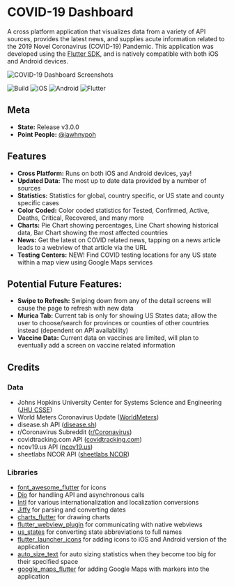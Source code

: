 # COVID-19 Dashboard

A cross platform application that visualizes data from a variety of API sources, provides the latest news, and supplies acute information related to the 2019 Novel Coronavirus (COVID-19) Pandemic. This application was developed using the [Flutter SDK](https://flutter.dev/), and is natively compatible with both iOS and Android devices. 

![COVID-19 Dashboard Screenshots](https://i.imgur.com/g2iQW8c.png)

![Build](https://img.shields.io/badge/build-passing-brightgreen)
![iOS](https://img.shields.io/badge/iOS-10%20-blue?logo=Apple)
![Android](https://img.shields.io/badge/Android-6-blue?logo=Android&logoColor=white)
![Flutter](https://img.shields.io/badge/Flutter-1.22.5-orange?logo=Flutter&logoColor=white)


## Meta
-  **State:** Release v3.0.0
- **Point People:** [@jawhnypoh](https://github.com/jawhnypoh)

## Features
- **Cross Platform:** Runs on both iOS and Android devices, yay!
- **Updated Data:** The most up to date data provided by a number of sources
- **Statistics:** Statistics for global, country specific, or US state and county specific cases 
- **Color Coded:** Color coded statistics for Tested, Confirmed, Active, Deaths, Critical, Recovered, and many more
- **Charts:** Pie Chart showing percentages, Line Chart showing historical data, Bar Chart showing the most affected countries
- **News:** Get the latest on COVID related news, tapping on a news article leads to a webview of that article via the URL
- **Testing Centers:** NEW! Find COVID testing locations for any US state within a map view using Google Maps services

## Potential Future Features:
- **Swipe to Refresh:** Swiping down from any of the detail screens will cause the page to refresh with new data
- **Murica Tab:** Current tab is only for showing US States data; allow the user to choose/search for provinces or counties of other countries instead (dependent on API availability)
- **Vaccine Data:** Current data on vaccines are limited, will plan to eventually add a screen on vaccine related information 

## Credits
### Data
* Johns Hopkins University Center for Systems Science and Engineering ([JHU CSSE](https://github.com/CSSEGISandData/COVID-19))
* World Meters Coronavirus Update ([WorldMeters](https://www.worldometers.info/coronavirus/))
* disease.sh API ([disease.sh](https://disease.sh/))
* r/Coronavirus Subreddit ([r/Coronavirus](https://www.reddit.com/r/Coronavirus/))
* covidtracking.com API ([covidtracking.com](https://covidtracking.com/data))
* ncov19.us API ([ncov19.us](https://covid19-us-api.herokuapp.com))
* sheetlabs NCOR API ([sheetlabs NCOR](https://app.sheetlabs.com/#/services/doc/NCOR/covidtestcentersinUS))

### Libraries
* [font_awesome_flutter](https://pub.dev/packages/font_awesome_flutter) for icons 
* [Dio](https://pub.dev/packages/dio) for handling API and asynchronous calls 
* [Intl](https://pub.dev/packages/intl) for various internationalization and localization conversions
* [Jiffy](https://pub.dev/packages/jiffy) for parsing and converting dates 
* [charts_flutter](https://pub.dev/packages/charts_flutter) for drawing charts
* [flutter_webview_plugin](https://pub.dev/packages/flutter_webview_plugin) for communicating with native webviews
* [us_states](https://pub.dev/packages/us_states) for converting state abbreviations to full names
* [flutter_launcher_icons](https://pub.dev/packages/flutter_launcher_icons) for adding icons to iOS and Android version of the application
* [auto_size_text](https://pub.dev/packages/auto_size_text) for auto sizing statistics when they become too big for their specified space 
* [google_maps_flutter](https://pub.dev/packages/google_maps_flutter) for adding Google Maps with markers into the application

